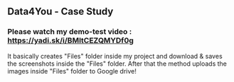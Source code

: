 ## Data4You - Case Study

### Please watch my demo-test video : https://yadi.sk/i/BMltCEZQMYDf0g

It basically creates "Files" folder inside my project and download & saves the screenshots inside the "Files" folder. After that the method uploads the images inside "Files" folder to Google drive!
